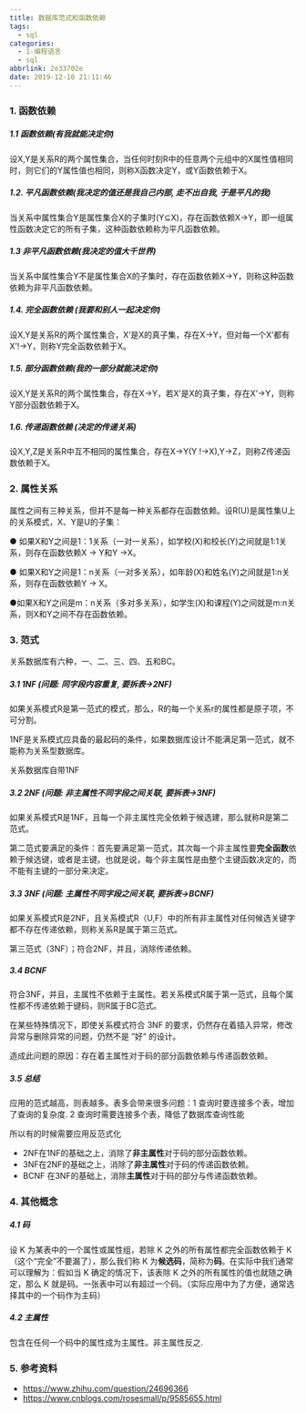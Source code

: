```yaml
---
title: 数据库范式和函数依赖
tags:
  - sql
categories:
  - 1-编程语言
  - sql
abbrlink: 2e33702e
date: 2019-12-10 21:11:46
---
```




### 1. 函数依赖

##### 1.1 函数依赖(有我就能决定你)

设X,Y是关系R的两个属性集合，当任何时刻R中的任意两个元组中的X属性值相同时，则它们的Y属性值也相同，则称X函数决定Y，或Y函数依赖于X。

<!-- more -->

##### 1.2. 平凡函数依赖(我决定的值还是我自己内部, 走不出自我, 于是平凡的我)

当关系中属性集合Y是属性集合X的子集时(Y⊆X)，存在函数依赖X→Y，即一组属性函数决定它的所有子集，这种函数依赖称为平凡函数依赖。

##### 1.3 非平凡函数依赖(我决定的值大千世界)

当关系中属性集合Y不是属性集合X的子集时，存在函数依赖X→Y，则称这种函数依赖为非平凡函数依赖。

##### 1.4. 完全函数依赖 (我要和别人一起决定你)

设X,Y是关系R的两个属性集合，X’是X的真子集，存在X→Y，但对每一个X’都有X’!→Y，则称Y完全函数依赖于X。

##### 1.5. 部分函数依赖(我的一部分就能决定你)

设X,Y是关系R的两个属性集合，存在X→Y，若X’是X的真子集，存在X’→Y，则称Y部分函数依赖于X。

##### 1.6. 传递函数依赖 (决定的传递关系)

设X,Y,Z是关系R中互不相同的属性集合，存在X→Y(Y !→X),Y→Z，则称Z传递函数依赖于X。



### 2. 属性关系

属性之间有三种关系，但并不是每一种关系都存在函数依赖。设R(U)是属性集U上的关系模式，X、Y是U的子集：

● 如果X和Y之间是1：1关系（一对一关系），如学校(X)和校长(Y)之间就是1:1关系，则存在函数依赖X → Y和Y →X。

● 如果X和Y之间是1：n关系（一对多关系），如年龄(X)和姓名(Y)之间就是1:n关系，则存在函数依赖Y → X。

●如果X和Y之间是m：n关系（多对多关系），如学生(X)和课程(Y)之间就是m:n关系，则X和Y之间不存在函数依赖。



### 3. 范式

关系数据库有六种，一、二、三、四、五和BC。

##### 3.1 1NF (问题: 同字段内容重复, 要拆表->2NF)

如果关系模式R是第一范式的模式，那么，R的每一个关系r的属性都是原子项，不可分割。

1NF是关系模式应具备的最起码的条件，如果数据库设计不能满足第一范式，就不能称为关系型数据库。

关系数据库自带1NF



##### 3.2 2NF (问题: 非主属性不同字段之间关联, 要拆表->3NF)

如果关系模式R是1NF，且每一个非主属性完全依赖于候选建，那么就称R是第二范式。

第二范式要满足的条件：首先要满足第一范式，其次每一个非主属性要**完全函数**依赖于候选键，或者是主键。也就是说，每个非主属性是由整个主键函数决定的，而不能有主键的一部分来决定。



##### 3.3 3NF (问题: 主属性不同字段之间关联, 要拆表->BCNF)

如果关系模式R是2NF，且关系模式R（U,F）中的所有非主属性对任何候选关键字都不存在传递依赖，则称关系R是属于第三范式。

第三范式（3NF）；符合2NF，并且，消除传递依赖。



##### 3.4 BCNF

符合3NF，并且，主属性不依赖于主属性。若关系模式R属于第一范式，且每个属性都不传递依赖于键码，则R属于BC范式。



在某些特殊情况下，即使关系模式符合 3NF 的要求，仍然存在着插入异常，修改异常与删除异常的问题，仍然不是 ”好“ 的设计。

造成此问题的原因：存在着主属性对于码的部分函数依赖与传递函数依赖。



##### 3.5 总结

应用的范式越高，则表越多。表多会带来很多问题：1 查询时要连接多个表，增加了查询的复杂度. 2 查询时需要连接多个表，降低了数据库查询性能

所以有的时候需要应用反范式化

+ 2NF在1NF的基础之上，消除了**非主属性**对于码的部分函数依赖。
+ 3NF在2NF的基础之上，消除了**非主属性**对于码的传递函数依赖。
+ BCNF 在3NF的基础上，消除**主属性**对于码的部分与传递函数依赖。



### 4. 其他概念

##### 4.1 码

设 K 为某表中的一个属性或属性组，若除 K 之外的所有属性都完全函数依赖于 K（这个“完全”不要漏了），那么我们称 K 为**候选码**，简称为**码**。在实际中我们通常可以理解为：假如当 K 确定的情况下，该表除 K 之外的所有属性的值也就随之确定，那么 K 就是码。一张表中可以有超过一个码。（实际应用中为了方便，通常选择其中的一个码作为主码）

##### 4.2 主属性

包含在任何一个码中的属性成为主属性。非主属性反之.



### 5. 参考资料

+ https://www.zhihu.com/question/24696366
+ https://www.cnblogs.com/rosesmall/p/9585655.html